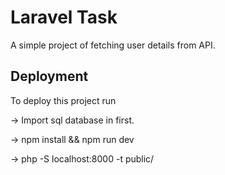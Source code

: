 
# Laravel Task

A simple project of fetching user details from API.


## Deployment

To deploy this project run

-> Import sql database in first.

-> npm install && npm run dev 

-> php -S localhost:8000 -t public/

